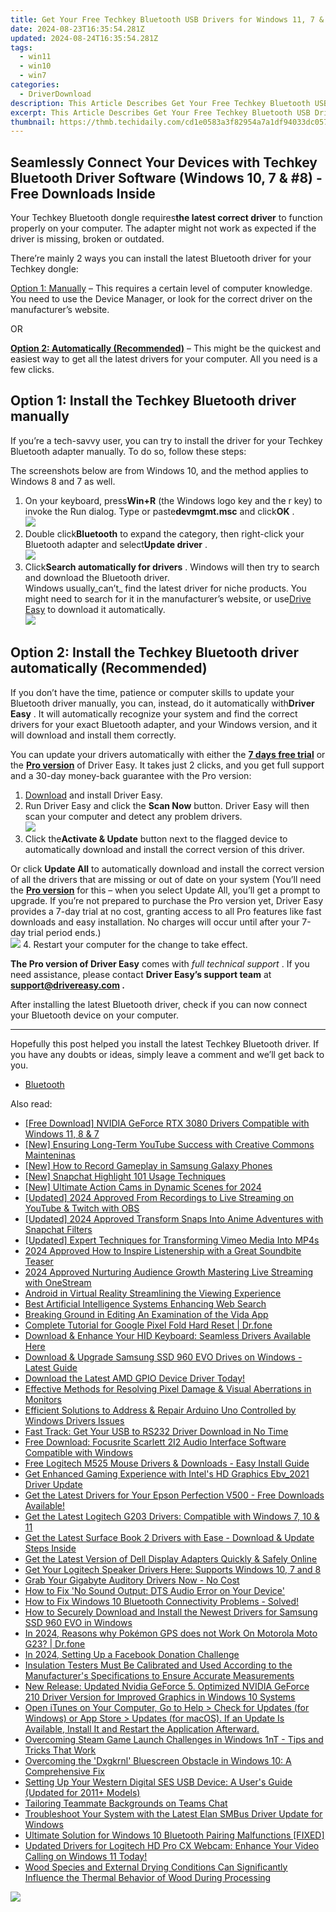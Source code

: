 ```yaml
---
title: Get Your Free Techkey Bluetooth USB Drivers for Windows 11, 7 & 8 Devices
date: 2024-08-23T16:35:54.281Z
updated: 2024-08-24T16:35:54.281Z
tags:
  - win11
  - win10
  - win7
categories:
  - DriverDownload
description: This Article Describes Get Your Free Techkey Bluetooth USB Drivers for Windows 11, 7 & 8 Devices
excerpt: This Article Describes Get Your Free Techkey Bluetooth USB Drivers for Windows 11, 7 & 8 Devices
thumbnail: https://thmb.techidaily.com/cd1e0583a3f82954a7a1df94033dc0576cc47353ebb15c30e049205c45a363ba.jpg
---
```


## Seamlessly Connect Your Devices with Techkey Bluetooth Driver Software (Windows 10, 7 & #8) - Free Downloads Inside

Your Techkey Bluetooth dongle requires**the latest correct driver** to function properly on your computer. The adapter might not work as expected if the driver is missing, broken or outdated.

 There’re mainly 2 ways you can install the latest Bluetooth driver for your Techkey dongle:

[Option 1: Manually](https://tools.techidaily.com/drivereasy/download/) – This requires a certain level of computer knowledge. You need to use the Device Manager, or look for the correct driver on the manufacturer’s website.

OR

[**Option 2: Automatically (Recommended)**](https://www.drivereasy.com/knowledge/download-techkey-bluetooth-adapter-driver-for-windows/#option2) – This might be the quickest and easiest way to get all the latest drivers for your computer. All you need is a few clicks.

## Option 1: Install the Techkey Bluetooth driver manually

 If you’re a tech-savvy user, you can try to install the driver for your Techkey Bluetooth adapter manually. To do so, follow these steps:

 The screenshots below are from Windows 10, and the method applies to Windows 8 and 7 as well.

1. On your keyboard, press**Win+R** (the Windows logo key and the r key) to invoke the Run dialog. Type or paste**devmgmt.msc** and click**OK** .  
![](https://images.drivereasy.com/wp-content/uploads/2020/12/devmgmt-msc-ok.jpg)
2. Double click**Bluetooth** to expand the category, then right-click your Bluetooth adapter and select**Update driver** .  
![](https://images.drivereasy.com/wp-content/uploads/2021/01/techkey-manually-1.jpg)
3. Click**Search automatically for drivers** . Windows will then try to search and download the Bluetooth driver.  
 Windows usually_can’t_ find the latest driver for niche products. You might need to search for it in the manufacturer’s website, or use[Drive Easy](https://tools.techidaily.com/drivereasy/download/) to download it automatically.  
![](https://images.drivereasy.com/wp-content/uploads/2021/01/techkey-manually-2.jpg)

## Option 2: Install the Techkey Bluetooth driver automatically (Recommended)

 If you don’t have the time, patience or computer skills to update your Bluetooth driver manually, you can, instead, do it automatically with**Driver Easy** . It will automatically recognize your system and find the correct drivers for your exact Bluetooth adapter, and your Windows version, and it will download and install them correctly.

 You can update your drivers automatically with either the [**7 days free trial**](https://tools.techidaily.com/drivereasy/download/) or the [**Pro version**](https://tools.techidaily.com/drivereasy/download/) of Driver Easy. It takes just 2 clicks, and you get full support and a 30-day money-back guarantee with the Pro version:

1. [Download](https://tools.techidaily.com/drivereasy/download/) and install Driver Easy.
2. Run Driver Easy and click the **Scan Now** button. Driver Easy will then scan your computer and detect any problem drivers.  
![](https://www.drivereasy.com/wp-content/uploads/2021/05/de-scan-6.1.png)
3. Click the**Activate & Update** button next to the flagged device to automatically download and install the correct version of this driver.  

 Or click **Update All** to automatically download and install the correct version of all the drivers that are missing or out of date on your system (You’ll need the **[Pro version](https://tools.techidaily.com/drivereasy/download/)**  for this – when you select Update All, you’ll get a prompt to upgrade. If you’re not prepared to purchase the Pro version yet, Driver Easy provides a 7-day trial at no cost, granting access to all Pro features like fast downloads and easy installation. No charges will occur until after your 7-day trial period ends.)  
![](https://www.drivereasy.com/wp-content/uploads/2021/01/Realtek-Bluetooth-5.0-Adapter.png)
4. Restart your computer for the change to take effect.

**The Pro version of Driver Easy** comes with _full technical support_ . If you need assistance, please contact **Driver Easy’s support team** at **[support@drivereasy.com](https://tools.techidaily.com/drivereasy/download/) .**

 After installing the latest Bluetooth driver, check if you can now connect your Bluetooth device on your computer.

---

 Hopefully this post helped you install the latest Techkey Bluetooth driver. If you have any doubts or ideas, simply leave a comment and we’ll get back to you.

* [Bluetooth](https://tools.techidaily.com/drivereasy/download/)

<ins class="adsbygoogle"
     style="display:block"
     data-ad-format="autorelaxed"
     data-ad-client="ca-pub-7571918770474297"
     data-ad-slot="1223367746"></ins>



<ins class="adsbygoogle"
     style="display:block"
     data-ad-client="ca-pub-7571918770474297"
     data-ad-slot="8358498916"
     data-ad-format="auto"
     data-full-width-responsive="true"></ins>

<span class="atpl-alsoreadstyle">Also read:</span>
<div><ul>
<li><a href="https://driver-download.techidaily.com/free-download-nvidia-geforce-rtx-3080-drivers-compatible-with-windows-11-8-and-7/"><u>[Free Download] NVIDIA GeForce RTX 3080 Drivers Compatible with Windows 11, 8 & 7</u></a></li>
<li><a href="https://youtube-video-recordings.techidaily.com/new-ensuring-long-term-youtube-success-with-creative-commons-mainteninas/"><u>[New] Ensuring Long-Term YouTube Success with Creative Commons Mainteninas</u></a></li>
<li><a href="https://screen-mirroring-recording.techidaily.com/new-how-to-record-gameplay-in-samsung-galaxy-phones/"><u>[New] How to Record Gameplay in Samsung Galaxy Phones</u></a></li>
<li><a href="https://extra-skills.techidaily.com/new-snapchat-highlight-101-usage-techniques/"><u>[New] Snapchat Highlight 101  Usage Techniques</u></a></li>
<li><a href="https://article-posts.techidaily.com/new-ultimate-action-cams-in-dynamic-scenes-for-2024/"><u>[New] Ultimate Action Cams in Dynamic Scenes for 2024</u></a></li>
<li><a href="https://on-screen-recording.techidaily.com/updated-2024-approved-from-recordings-to-live-streaming-on-youtube-and-twitch-with-obs/"><u>[Updated] 2024 Approved  From Recordings to Live  Streaming on YouTube & Twitch with OBS</u></a></li>
<li><a href="https://snapchat-videos.techidaily.com/updated-2024-approved-transform-snaps-into-anime-adventures-with-snapchat-filters/"><u>[Updated] 2024 Approved  Transform Snaps Into Anime Adventures with Snapchat Filters</u></a></li>
<li><a href="https://vimeo-videos.techidaily.com/updated-expert-techniques-for-transforming-vimeo-media-into-mp4s/"><u>[Updated] Expert Techniques for Transforming Vimeo Media Into MP4s</u></a></li>
<li><a href="https://some-techniques.techidaily.com/2024-approved-how-to-inspire-listenership-with-a-great-soundbite-teaser/"><u>2024 Approved  How to Inspire Listenership with a Great Soundbite Teaser</u></a></li>
<li><a href="https://extra-approaches.techidaily.com/2024-approved-nurturing-audience-growth-mastering-live-streaming-with-onestream/"><u>2024 Approved  Nurturing Audience Growth  Mastering Live Streaming with OneStream</u></a></li>
<li><a href="https://article-tips.techidaily.com/android-in-virtual-reality-streamlining-the-viewing-experience/"><u>Android in Virtual Reality  Streamlining the Viewing Experience</u></a></li>
<li><a href="https://tech-hub.techidaily.com/best-artificial-intelligence-systems-enhancing-web-search/"><u>Best Artificial Intelligence Systems Enhancing Web Search</u></a></li>
<li><a href="https://fox-info.techidaily.com/breaking-ground-in-editing-an-examination-of-the-vida-app/"><u>Breaking Ground in Editing  An Examination of the Vida App</u></a></li>
<li><a href="https://techidaily.com/complete-tutorial-for-google-pixel-fold-hard-reset-drfone-by-drfone-reset-android-reset-android/"><u>Complete Tutorial for Google Pixel Fold Hard Reset | Dr.fone</u></a></li>
<li><a href="https://driver-download.techidaily.com/download-and-enhance-your-hid-keyboard-seamless-drivers-available-here/"><u>Download & Enhance Your HID Keyboard: Seamless Drivers Available Here</u></a></li>
<li><a href="https://driver-download.techidaily.com/download-and-upgrade-samsung-ssd-960-evo-drives-on-windows-latest-guide/"><u>Download & Upgrade Samsung SSD 960 EVO Drives on Windows - Latest Guide</u></a></li>
<li><a href="https://driver-download.techidaily.com/download-the-latest-amd-gpio-device-driver-today/"><u>Download the Latest AMD GPIO Device Driver Today!</u></a></li>
<li><a href="https://tech-renaissance.techidaily.com/effective-methods-for-resolving-pixel-damage-and-visual-aberrations-in-monitors/"><u>Effective Methods for Resolving Pixel Damage & Visual Aberrations in Monitors</u></a></li>
<li><a href="https://driver-download.techidaily.com/efficient-solutions-to-address-and-repair-arduino-uno-controlled-by-windows-drivers-issues/"><u>Efficient Solutions to Address & Repair Arduino Uno Controlled by Windows Drivers Issues</u></a></li>
<li><a href="https://driver-download.techidaily.com/fast-track-get-your-usb-to-rs232-driver-download-in-no-time/"><u>Fast Track: Get Your USB to RS232 Driver Download in No Time</u></a></li>
<li><a href="https://driver-download.techidaily.com/free-download-focusrite-scarlett-2i2-audio-interface-software-compatible-with-windows/"><u>Free Download: Focusrite Scarlett 2I2 Audio Interface Software Compatible with Windows</u></a></li>
<li><a href="https://driver-download.techidaily.com/free-logitech-m525-mouse-drivers-and-downloads-easy-install-guide/"><u>Free Logitech M525 Mouse Drivers & Downloads - Easy Install Guide</u></a></li>
<li><a href="https://driver-download.techidaily.com/get-enhanced-gaming-experience-with-intels-hd-graphics-ebv2021-driver-update/"><u>Get Enhanced Gaming Experience with Intel's HD Graphics Ebv_2021 Driver Update</u></a></li>
<li><a href="https://driver-download.techidaily.com/get-the-latest-drivers-for-your-epson-perfection-v500-free-downloads-available/"><u>Get the Latest Drivers for Your Epson Perfection V500 - Free Downloads Available!</u></a></li>
<li><a href="https://driver-download.techidaily.com/get-the-latest-logitech-g203-drivers-compatible-with-windows-7-10-and-11/"><u>Get the Latest Logitech G203 Drivers: Compatible with Windows 7, 10 & 11</u></a></li>
<li><a href="https://driver-download.techidaily.com/get-the-latest-surface-book-2-drivers-with-ease-download-and-update-steps-inside/"><u>Get the Latest Surface Book 2 Drivers with Ease - Download & Update Steps Inside</u></a></li>
<li><a href="https://driver-download.techidaily.com/get-the-latest-version-of-dell-display-adapters-quickly-and-safely-online/"><u>Get the Latest Version of Dell Display Adapters Quickly & Safely Online</u></a></li>
<li><a href="https://driver-download.techidaily.com/get-your-logitech-speaker-drivers-here-supports-windows-10-7-and-8/"><u>Get Your Logitech Speaker Drivers Here: Supports Windows 10, 7 and 8</u></a></li>
<li><a href="https://driver-download.techidaily.com/grab-your-gigabyte-auditory-drivers-now-no-cost/"><u>Grab Your Gigabyte Auditory Drivers Now - No Cost</u></a></li>
<li><a href="https://driver-download.techidaily.com/how-to-fix-no-sound-output-dts-audio-error-on-your-device/"><u>How to Fix 'No Sound Output: DTS Audio Error on Your Device'</u></a></li>
<li><a href="https://driver-download.techidaily.com/how-to-fix-windows-10-bluetooth-connectivity-problems-solved/"><u>How to Fix Windows 10 Bluetooth Connectivity Problems - Solved!</u></a></li>
<li><a href="https://driver-download.techidaily.com/how-to-securely-download-and-install-the-newest-drivers-for-samsung-ssd-960-evo-in-windows/"><u>How to Securely Download and Install the Newest Drivers for Samsung SSD 960 EVO in Windows</u></a></li>
<li><a href="https://android-pokemon-go.techidaily.com/in-2024-reasons-why-pokemon-gps-does-not-work-on-motorola-moto-g23-drfone-by-drfone-virtual-android/"><u>In 2024, Reasons why Pokémon GPS does not Work On Motorola Moto G23? | Dr.fone</u></a></li>
<li><a href="https://extra-skills.techidaily.com/in-2024-setting-up-a-facebook-donation-challenge/"><u>In 2024, Setting Up a Facebook Donation Challenge</u></a></li>
<li><a href="https://driver-download.techidaily.com/1722974691089-insulation-testers-must-be-calibrated-and-used-according-to-the-manufacturers-specifications-to-ensure-accurate-measurements/"><u>Insulation Testers Must Be Calibrated and Used According to the Manufacturer's Specifications to Ensure Accurate Measurements</u></a></li>
<li><a href="https://driver-download.techidaily.com/new-release-updated-nvidia-geforce-5-optimized-nvidia-geforce-210-driver-version-for-improved-graphics-in-windows-10-systems/"><u>New Release: Updated Nvidia GeForce 5. Optimized NVIDIA GeForce 210 Driver Version for Improved Graphics in Windows 10 Systems</u></a></li>
<li><a href="https://driver-download.techidaily.com/open-itunes-on-your-computer-go-to-help-)-check-for-updates-for-windows-or-app-store-)-updates-for-macos-if-an-update-is-available-install-it-and-restart-th269/"><u>Open iTunes on Your Computer, Go to Help > Check for Updates (for Windows) or App Store > Updates (for macOS). If an Update Is Available, Install It and Restart the Application Afterward.</u></a></li>
<li><a href="https://win-solutions.techidaily.com/1723003396097-overcoming-steam-game-launch-challenges-in-windows-1nt-tips-and-tricks-that-work/"><u>Overcoming Steam Game Launch Challenges in Windows 1nT - Tips and Tricks That Work</u></a></li>
<li><a href="https://blue-screen-error.techidaily.com/overcoming-the-dxgkrnl-bluescreen-obstacle-in-windows-10-a-comprehensive-fix/"><u>Overcoming the 'Dxgkrnl' Bluescreen Obstacle in Windows 10: A Comprehensive Fix</u></a></li>
<li><a href="https://driver-download.techidaily.com/setting-up-your-western-digital-ses-usb-device-a-users-guide-updated-for-2011plus-models/"><u>Setting Up Your Western Digital SES USB Device: A User's Guide (Updated for 2011+ Models)</u></a></li>
<li><a href="https://digital-screen-recording.techidaily.com/tailoring-teammate-backgrounds-on-teams-chat/"><u>Tailoring Teammate Backgrounds on Teams Chat</u></a></li>
<li><a href="https://driver-download.techidaily.com/troubleshoot-your-system-with-the-latest-elan-smbus-driver-update-for-windows/"><u>Troubleshoot Your System with the Latest Elan SMBus Driver Update for Windows</u></a></li>
<li><a href="https://driver-download.techidaily.com/ultimate-solution-for-windows-10-bluetooth-pairing-malfunctions-fixed/"><u>Ultimate Solution for Windows 10 Bluetooth Pairing Malfunctions [FIXED]</u></a></li>
<li><a href="https://driver-download.techidaily.com/updated-drivers-for-logitech-hd-pro-cx-webcam-enhance-your-video-calling-on-windows-11-today/"><u>Updated Drivers for Logitech HD Pro CX Webcam: Enhance Your Video Calling on Windows 11 Today!</u></a></li>
<li><a href="https://driver-download.techidaily.com/1722977798460-wood-species-and-external-drying-conditions-can-significantly-influence-the-thermal-behavior-of-wood-during-processing/"><u>Wood Species and External Drying Conditions Can Significantly Influence the Thermal Behavior of Wood During Processing</u></a></li>
</ul></div>

<!-- affiliate ads begin -->
<a href="https://secure.2checkout.com/order/checkout.php?PRODS=35038891&QTY=1&AFFILIATE=108875&CART=1"><img src="https://www.dupinout.com/wp-content/uploads/2021/12/DupInOut-New-Duplicate-Scan-Tab.png" border="0"></a>
<!-- affiliate ads end -->